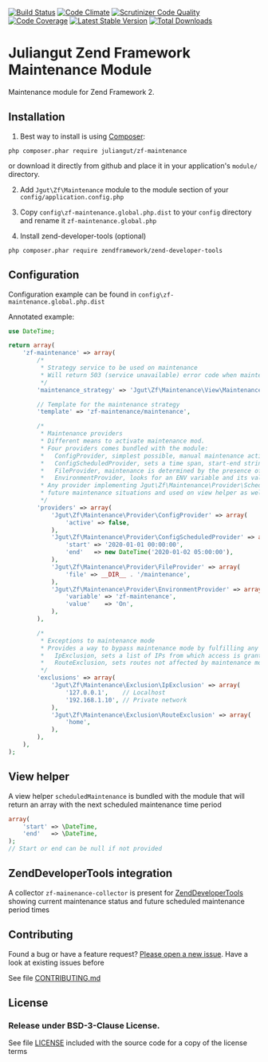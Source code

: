 [![Build Status](https://travis-ci.org/juliangut/zf-maintenance.svg?branch=master)](https://travis-ci.org/juliangut/zf-maintenance)
[![Code Climate](https://codeclimate.com/github/juliangut/zf-maintenance/badges/gpa.svg)](https://codeclimate.com/github/juliangut/zf-maintenance)
[![Scrutinizer Code Quality](https://scrutinizer-ci.com/g/juliangut/zf-maintenance/badges/quality-score.png?b=master)](https://scrutinizer-ci.com/g/juliangut/zf-maintenance/?branch=master)
[![Code Coverage](https://scrutinizer-ci.com/g/juliangut/zf-maintenance/badges/coverage.png?b=master)](https://scrutinizer-ci.com/g/juliangut/zf-maintenance/?branch=master)
[![Latest Stable Version](https://poser.pugx.org/juliangut/zf-maintenance/v/stable.svg)](https://packagist.org/packages/juliangut/zf-maintenance)
[![Total Downloads](https://poser.pugx.org/juliangut/zf-maintenance/downloads.svg)](https://packagist.org/packages/juliangut/zf-maintenance)

# Juliangut Zend Framework Maintenance Module

Maintenance module for Zend Framework 2.

## Installation

1. Best way to install is using [Composer](https://getcomposer.org/):

```
php composer.phar require juliangut/zf-maintenance
```

or download it directly from github and place it in your application's `module/` directory.

2. Add `Jgut\Zf\Maintenance` module to the module section of your `config/application.config.php`

3. Copy `config\zf-maintenance.global.php.dist` to your `config` directory and rename it `zf-maintenance.global.php`

4. Install zend-developer-tools (optional)

```
php composer.phar require zendframework/zend-developer-tools
```

## Configuration

Configuration example can be found in `config\zf-maintenance.global.php.dist`

Annotated example:
```php
use DateTime;

return array(
    'zf-maintenance' => array(
        /*
         * Strategy service to be used on maintenance
         * Will return 503 (service unavailable) error code when maintenance mode is on
         */
        'maintenance_strategy' => 'Jgut\Zf\Maintenance\View\MaintenanceStrategy',

        // Template for the maintenance strategy
        'template' => 'zf-maintenance/maintenance',

        /*
         * Maintenance providers
         * Different means to activate maintenance mod.
         * Four providers comes bundled with the module:
         *   ConfigProvider, simplest possible, manual maintenance activation
         *   ConfigScheduledProvider, sets a time span, start-end strings as accepted by \DateTime or \DateTime objects
         *   FileProvider, maintenance is determined by the presence of a file
         *   EnvironmentProvider, looks for an ENV variable and its value if provided
         * Any provider implementing Jgut\Zf\Maintenance\Provider\ScheduledProviderInterface will be used to determine
         * future maintenance situations and used on view helper as well as in zend-developer-tools
         */
        'providers' => array(
            'Jgut\Zf\Maintenance\Provider\ConfigProvider' => array(
                'active' => false,
            ),
            'Jgut\Zf\Maintenance\Provider\ConfigScheduledProvider' => array(
                'start' => '2020-01-01 00:00:00',
                'end'   => new DateTime('2020-01-02 05:00:00'),
            ),
            'Jgut\Zf\Maintenance\Provider\FileProvider' => array(
                'file' => __DIR__ . '/maintenance',
            ),
            'Jgut\Zf\Maintenance\Provider\EnvironmentProvider' => array(
                'variable' => 'zf-maintenance',
                'value'    => 'On',
            ),
        ),

        /*
         * Exceptions to maintenance mode
         * Provides a way to bypass maintenance mode by fulfilling any of the conditions provided:
         *   IpExclusion, sets a list of IPs from which access is granted, user's IP is calculated using \Zend\Http\PhpEnvironment\RemoteAddress
         *   RouteExclusion, sets routes not affected by maintenance mode
         */
        'exclusions' => array(
            'Jgut\Zf\Maintenance\Exclusion\IpExclusion' => array(
                '127.0.0.1',    // Localhost
                '192.168.1.10', // Private network
            ),
            'Jgut\Zf\Maintenance\Exclusion\RouteExclusion' => array(
                'home',
            ),
        ),
    ),
);
```

## View helper

A view helper `scheduledMaintenance` is bundled with the module that will return an array with the next scheduled
maintenance time period

```php
array(
    'start' => \DateTime,
    'end'   => \DateTime,
);
// Start or end can be null if not provided
```

## ZendDeveloperTools integration

A collector `zf-mainenance-collector` is present for
[ZendDeveloperTools](https://github.com/zendframework/ZendDeveloperTools) showing current maintenance status and future scheduled maintenance period times

## Contributing

Found a bug or have a feature request? [Please open a new issue](https://github.com/juliangut/zf-maintenance/issues). Have a look at existing issues before

See file [CONTRIBUTING.md](https://github.com/juliangut/zf-maintenance/blob/master/CONTRIBUTING.md)

## License

### Release under BSD-3-Clause License.

See file [LICENSE](https://github.com/juliangut/zf-maintenance/blob/master/LICENSE) included with the source code for a copy of the license terms
